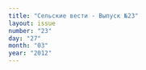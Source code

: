 ```yaml
---
title: "Сельские вести - Выпуск №23"
layout: issue
number: "23"
day: "27"
month: "03"
year: "2012"
---
```

